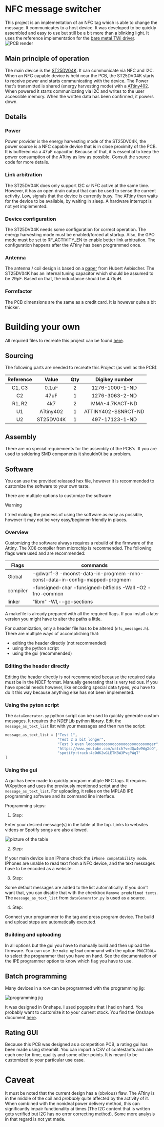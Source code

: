 [comment]: <> "LTeX: language=en-GB"

# NFC message switcher

This project is an implementation of an NFC tag which is able to change the message. It communicates to a host device. It was developed to be quickly assembled and easy to use but still be a bit more than a blinking light. It uses the reference implementation for the [bare metal TWI driver](https://github.com/microchip-pic-avr-examples/attiny1627-bare-metal-twi-mplab).
![PCB render](/pictures/render_blue.png)

## Main principle of operation

The main device is the [ST25DV04K](https://www.st.com/resource/en/datasheet/st25dv04k.pdf). 
It can communicate via NFC and I2C. 
When an NFC capable device is held near the PCB, the ST25DV04K starts to receive power and starts communicating with the device. 
The Power that's transmitted is shared (energy harvesting mode) with a [ATtiny402](http://ww1.microchip.com/downloads/en/DeviceDoc/ATtiny202-402-AVR-MCU-with-Core-Independent-Peripherals_and-picoPower-40001969A.pdf). 
When powered it starts communicating via I2C and writes to the user accessible memory. 
When the written data has been confirmed, it powers down.

## Details

### Power

Power provider is the energy harvesting mode of the ST25DV04K, the power source is a NFC capable device that is in close proximity of the PCB.
It is buffered via a 47μF capacitor.
Because of that, it is essential to keep the power consumption of the ATtiny as low as possible.
Consult the source code for more details.

### Link arbitration

The ST25DV04K does only support I2C *or* NFC active at the same time. 
However, it has an open drain output that can be used to sense the current activity. 
Low, signals that the device is currently busy. 
The ATtiny then waits for the device to be available, by waiting in sleep. 
A hardware interrupt is not yet implemented.

### Device configuration

The ST25DV04K needs some configuration for correct operation. 
The energy harvesting mode must be enabled/forced at startup. 
Also, the GPO mode must be set to RF_ACTIVITY_EN to enable better link arbitration.
The configuration happens after the ATtiny has been programmed once.

### Antenna

The antenna / coil design is based on a [paper](https://www.researchgate.net/publication/339137261_Inductance_Formula_for_Rectangular_Planar_Spiral_Inductors_with_Rectangular_Conductor_Cross_Section) from Hubert Aebischer. 
The ST25DV04K has an internal tuning capacitor which should be assumed to be 29pF.
Based on that, the inductance should be 4.75μH. 

### Formfactor

The PCB dimensions are the same as a credit card.
It is however quite a bit thicker.

# Building your own

All required files to recreate this project can be found [here](https://github.com/Iceteavanill/NFC_message_switcher/releases/tag/1.0.0). 


## Sourcing

The following parts are needed to recreate this Project (as well as the PCB):

| Reference 	|   Value   	| Qty 	|    Digikey number    	|
|:---------:	|:---------:	|:---:	|:-------------------:	|
|   C1, C3   	|   0.1uF   	|  2  	|    1276-1000-1-ND   	|
|     C2    	|    47uF   	|  1  	|    1276-3063-2-ND   	|
|   R1, R2   	|    4k7    	|  2  	|    MMA-4.7KACT-ND   	|
|     U1    	| ATtiny402 	|  1  	| ATTINY402-SSNRCT-ND 	|
|     U2    	| ST25DV04K 	|  1  	|    497-17123-1-ND   	|

## Assembly

There are no special requirements for the assembly of the PCB's. 
If you are used to soldering SMD components it shouldn0t be a problem. 

## Software

You can use the provided released hex file, however it is recommended to customize the software to your own taste. 

There are multiple options to customize the software

> [!WARNING]  
> I tried making the process of using the software as easy as possible, however it may not be very easy/beginner-friendly in places.

### Overview

Customizing the software always requires a rebuild of the firmware of the Attiny. 
The XC8 compiler from microchip is recommended. 
The following flags were used and are recommended:

| Flags    | commands                                                                   |
|----------|----------------------------------------------------------------------------|
| Global   | -gdwarf-3 -mconst-data-in-progmem -mno-const-data-in-config-mapped-progmem |
| compiler | -funsigned-char -funsigned-bitfields -Wall -O2 -fno-common                 |
| linker   | "libm" -Wl,--gc-sections                                                   |

A makefile is already prepared with all the required flags. 
If you install a later version you might have to alter the paths a little.

For customization, only a header file has to be altered (```nfc_messages.h```).  
There are multiple ways of accomplishing that:

 * editing the header directly (not recommended)
 * using the python script
 * using the gui (recommended)

### Editing the header directly

Editing the header directly is not recommended because the required data must be in the NDEF format. 
Manually generating that is very tedious. 
If you have special needs however, like encoding special data types, you have to do it this way because anything else has not been implemented.

### Using the pyton script

The ```dataGenerator.py``` python script can be used to quickly generate custom messages. 
It requires the NDEFLib python library. 
Edit the ```message_as_text_list``` list with your messages and then run the script:
```py
message_as_text_list = ["Test 1",
                        "Test 2 a bit longer",
                        "Test 3 even looooooooooooooooooooooooooonger",
                        "https://www.youtube.com/watch?v=dQw4w9WgXcQ",
                        "spotify:track:4cOdK2wGLETKBW3PvgPWqT"
]
```
### Using the gui

A gui has been made to quickly program multiple NFC tags. 
It requires WXpython and uses the previously mentioned script and the ```message_as_text_list```.
For uploading, it relies on the MPLAB IPE programming software and its command line interface.

Programming steps:

1. Step:

Enter your desired message(s) in the table at the top. 
Links to websites videos or Spotify songs are also allowed.

![picture of the table](/pictures/manual_table.png)

2. Step:

If your main device is an iPhone check the ```iPhone compatability mode```. 
IPhones are unable to read text from a NFC device, and the text messages have to be encoded as a website.

3. Step:

Some default messages are added to the list automatically. If you don't want that, you can disable that with the checkbox ```Remove predefined texts```. 
The ```message_as_text_list``` from ```dataGenerator.py``` is used as a source.

4. Step:

Connect your programmer to the tag and press program device. 
The build and upload steps are automatically executed.


### Building and uploading

In all options but the gui you have to manually build and then upload the firmware. 
You can use the ``` make upload ``` command with the option ``` PROGTOOL= ``` to select the programmer that you have on hand. 
See the documentation of the IPE programmer option to know which flag you have to use.

## Batch programming

Many devices in a row can be programmed with the programming jig:

![programming jig](/pictures/programming%20jig.png)

It was designed in Onshape. 
I used pogopins that I had on hand. 
You probably want to customize it to your current stock. 
You find the Onshape document [here](https://cad.onshape.com/documents/450623688917edcaa975b9e7/w/39588c936aa9381f65fac7c0/e/be57d568f84f27791dc539d2?renderMode=0&uiState=67cfd948ca833f6780730f6a).

## Rating GUI

Because this PCB was designed as a competition PCB, a rating gui has been made using streamlit. 
You can import a CSV of contestants and rate each one for time, quality and some other points. 
It is meant to be customized to your particular use case. 

# Caveat

It must be noted that the current design has a (obvious) flaw. 
The ATtiny is in the middle of the coil and *probably* quite affected by the activity of it. 
When combined with the nonideal power delivery method, this can significantly impair functionality at times (The I2C content that is written gets verified but I2C has no error correcting method).
Some more analysis in that regard is not yet made.
